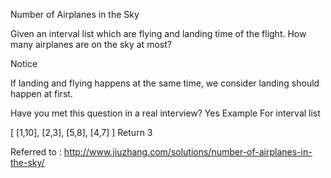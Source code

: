 Number of Airplanes in the Sky

Given an interval list which are flying and landing time of the flight. How many airplanes are on the sky at most?

 Notice

If landing and flying happens at the same time, we consider landing should happen at first.

Have you met this question in a real interview? Yes
Example
For interval list

[
  [1,10],
  [2,3],
  [5,8],
  [4,7]
]
Return 3

Referred to : http://www.jiuzhang.com/solutions/number-of-airplanes-in-the-sky/

